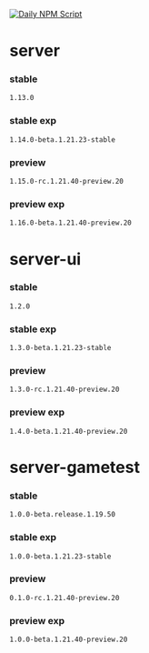 [![Daily NPM Script](https://github.com/WavePlayz/minecraft-npms-auto/actions/workflows/fetch.yml/badge.svg)](https://github.com/WavePlayz/minecraft-npms-auto/actions/workflows/fetch.yml)
# server
### stable
```
1.13.0
```
### stable exp
```
1.14.0-beta.1.21.23-stable
```
### preview
```
1.15.0-rc.1.21.40-preview.20
```
### preview exp
```
1.16.0-beta.1.21.40-preview.20
```


# server-ui
### stable
```
1.2.0
```
### stable exp
```
1.3.0-beta.1.21.23-stable
```
### preview
```
1.3.0-rc.1.21.40-preview.20
```
### preview exp
```
1.4.0-beta.1.21.40-preview.20
```


# server-gametest
### stable
```
1.0.0-beta.release.1.19.50
```
### stable exp
```
1.0.0-beta.1.21.23-stable
```
### preview
```
0.1.0-rc.1.21.40-preview.20
```
### preview exp
```
1.0.0-beta.1.21.40-preview.20
```


